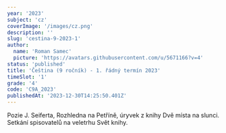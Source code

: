 ```yaml
---
year: '2023'
subject: 'cz'
coverImage: '/images/cz.png'
description: ''
slug: 'cestina-9-2023-1'
author:
  name: 'Roman Samec'
  picture: 'https://avatars.githubusercontent.com/u/5671166?v=4'
status: 'published'
title: 'Čeština (9 ročník) - 1. řádný termín 2023'
timeSlot: '1'
grade: '4'
code: 'C9A_2023'
publishedAt: '2023-12-30T14:25:50.401Z'
---
```


Pozie J. Seiferta, Rozhledna na Petříně, úryvek z knihy Dvě místa na slunci. Setkání spisovatelů na veletrhu Svět knihy.